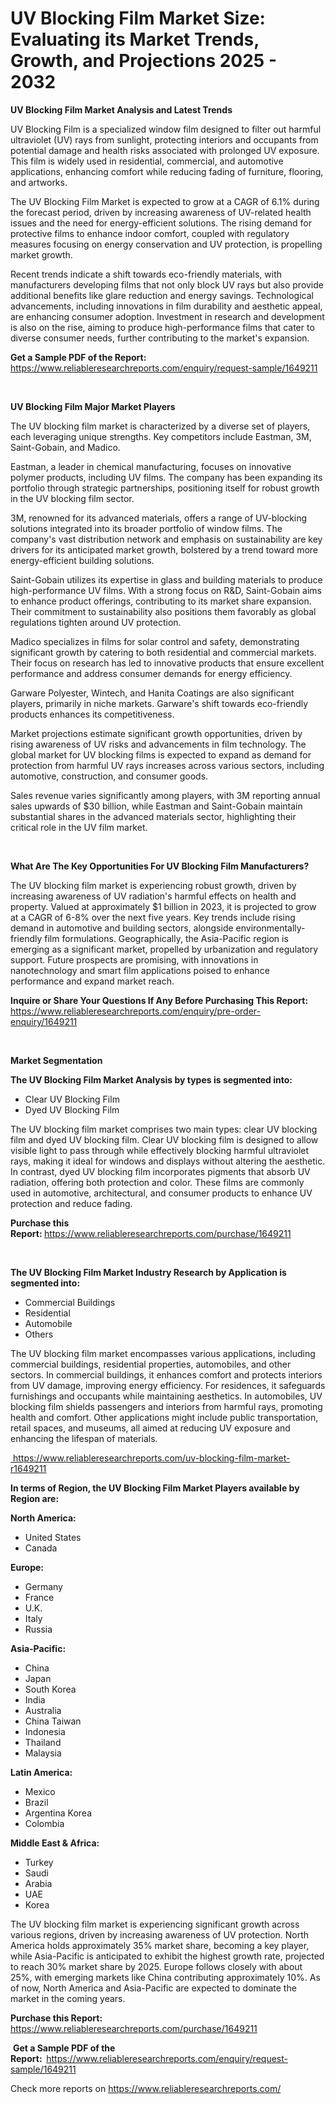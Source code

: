 <p><h1>UV Blocking Film Market Size: Evaluating its Market Trends, Growth, and Projections 2025 - 2032</h1></p><p><strong>UV Blocking Film Market Analysis and Latest Trends</strong></p>
<p><p>UV Blocking Film is a specialized window film designed to filter out harmful ultraviolet (UV) rays from sunlight, protecting interiors and occupants from potential damage and health risks associated with prolonged UV exposure. This film is widely used in residential, commercial, and automotive applications, enhancing comfort while reducing fading of furniture, flooring, and artworks.</p><p>The UV Blocking Film Market is expected to grow at a CAGR of 6.1% during the forecast period, driven by increasing awareness of UV-related health issues and the need for energy-efficient solutions. The rising demand for protective films to enhance indoor comfort, coupled with regulatory measures focusing on energy conservation and UV protection, is propelling market growth. </p><p>Recent trends indicate a shift towards eco-friendly materials, with manufacturers developing films that not only block UV rays but also provide additional benefits like glare reduction and energy savings. Technological advancements, including innovations in film durability and aesthetic appeal, are enhancing consumer adoption. Investment in research and development is also on the rise, aiming to produce high-performance films that cater to diverse consumer needs, further contributing to the market's expansion.</p></p>
<p><strong>Get a Sample PDF of the Report:&nbsp;</strong> <a href="https://www.reliableresearchreports.com/enquiry/request-sample/1649211?utm_campaign=2788&utm_medium=2&utm_source=Github&utm_content=ia&utm_term=01042025&utm_id=uv-blocking-film">https://www.reliableresearchreports.com/enquiry/request-sample/1649211</a></p>
<p>&nbsp;</p>
<p><strong>UV Blocking Film Major Market Players</strong></p>
<p><p>The UV blocking film market is characterized by a diverse set of players, each leveraging unique strengths. Key competitors include Eastman, 3M, Saint-Gobain, and Madico. </p><p>Eastman, a leader in chemical manufacturing, focuses on innovative polymer products, including UV films. The company has been expanding its portfolio through strategic partnerships, positioning itself for robust growth in the UV blocking film sector. </p><p>3M, renowned for its advanced materials, offers a range of UV-blocking solutions integrated into its broader portfolio of window films. The company's vast distribution network and emphasis on sustainability are key drivers for its anticipated market growth, bolstered by a trend toward more energy-efficient building solutions.</p><p>Saint-Gobain utilizes its expertise in glass and building materials to produce high-performance UV films. With a strong focus on R&D, Saint-Gobain aims to enhance product offerings, contributing to its market share expansion. Their commitment to sustainability also positions them favorably as global regulations tighten around UV protection.</p><p>Madico specializes in films for solar control and safety, demonstrating significant growth by catering to both residential and commercial markets. Their focus on research has led to innovative products that ensure excellent performance and address consumer demands for energy efficiency.</p><p>Garware Polyester, Wintech, and Hanita Coatings are also significant players, primarily in niche markets. Garware's shift towards eco-friendly products enhances its competitiveness.</p><p>Market projections estimate significant growth opportunities, driven by rising awareness of UV risks and advancements in film technology. The global market for UV blocking films is expected to expand as demand for protection from harmful UV rays increases across various sectors, including automotive, construction, and consumer goods.</p><p>Sales revenue varies significantly among players, with 3M reporting annual sales upwards of $30 billion, while Eastman and Saint-Gobain maintain substantial shares in the advanced materials sector, highlighting their critical role in the UV film market.</p></p>
<p>&nbsp;</p>
<p><strong>What Are The Key Opportunities For UV Blocking Film Manufacturers?</strong></p>
<p><p>The UV blocking film market is experiencing robust growth, driven by increasing awareness of UV radiation's harmful effects on health and property. Valued at approximately $1 billion in 2023, it is projected to grow at a CAGR of 6-8% over the next five years. Key trends include rising demand in automotive and building sectors, alongside environmentally-friendly film formulations. Geographically, the Asia-Pacific region is emerging as a significant market, propelled by urbanization and regulatory support. Future prospects are promising, with innovations in nanotechnology and smart film applications poised to enhance performance and expand market reach.</p></p>
<p><strong>Inquire or Share Your Questions If Any Before Purchasing This Report:</strong> <a href="https://www.reliableresearchreports.com/enquiry/pre-order-enquiry/1649211?utm_campaign=2788&utm_medium=2&utm_source=Github&utm_content=ia&utm_term=01042025&utm_id=uv-blocking-film">https://www.reliableresearchreports.com/enquiry/pre-order-enquiry/1649211</a></p>
<p>&nbsp;</p>
<p><strong>Market Segmentation</strong></p>
<p><strong>The UV Blocking Film Market Analysis by types is segmented into:</strong></p>
<p><ul><li>Clear UV Blocking Film</li><li>Dyed UV Blocking Film</li></ul></p>
<p><p>The UV blocking film market comprises two main types: clear UV blocking film and dyed UV blocking film. Clear UV blocking film is designed to allow visible light to pass through while effectively blocking harmful ultraviolet rays, making it ideal for windows and displays without altering the aesthetic. In contrast, dyed UV blocking film incorporates pigments that absorb UV radiation, offering both protection and color. These films are commonly used in automotive, architectural, and consumer products to enhance UV protection and reduce fading.</p></p>
<p><strong>Purchase this Report:&nbsp;</strong><a href="https://www.reliableresearchreports.com/purchase/1649211?utm_campaign=2788&utm_medium=2&utm_source=Github&utm_content=ia&utm_term=01042025&utm_id=uv-blocking-film">https://www.reliableresearchreports.com/purchase/1649211</a></p>
<p>&nbsp;</p>
<p><strong>The UV Blocking Film Market Industry Research by Application is segmented into:</strong></p>
<p><ul><li>Commercial Buildings</li><li>Residential</li><li>Automobile</li><li>Others</li></ul></p>
<p><p>The UV blocking film market encompasses various applications, including commercial buildings, residential properties, automobiles, and other sectors. In commercial buildings, it enhances comfort and protects interiors from UV damage, improving energy efficiency. For residences, it safeguards furnishings and occupants while maintaining aesthetics. In automobiles, UV blocking film shields passengers and interiors from harmful rays, promoting health and comfort. Other applications might include public transportation, retail spaces, and museums, all aimed at reducing UV exposure and enhancing the lifespan of materials.</p></p>
<p><a href="https://www.reliableresearchreports.com/uv-blocking-film-market-r1649211?utm_campaign=2788&utm_medium=2&utm_source=Github&utm_content=ia&utm_term=01042025&utm_id=uv-blocking-film">&nbsp;https://www.reliableresearchreports.com/uv-blocking-film-market-r1649211</a></p>
<p><strong>In terms of Region, the UV Blocking Film Market Players available by Region are:</strong></p>
<p>
    <p> <strong> North America: </strong>
        <ul>
            <li>United States</li>
            <li>Canada</li>
        </ul>
        </p> 
    <p> <strong> Europe: </strong>
        <ul>
            <li>Germany</li>
            <li>France</li>
            <li>U.K.</li>
            <li>Italy</li>
            <li>Russia</li>
        </ul>
        </p> 
    <p> <strong> Asia-Pacific: </strong>
        <ul>
            <li>China</li>
            <li>Japan</li>
            <li>South Korea</li>
            <li>India</li>
            <li>Australia</li>
            <li>China Taiwan</li>
            <li>Indonesia</li>
            <li>Thailand</li>
            <li>Malaysia</li>
        </ul>
        </p> 
    <p> <strong> Latin America: </strong>
        <ul>
            <li>Mexico</li>
            <li>Brazil</li>
            <li>Argentina Korea</li>
            <li>Colombia</li>
        </ul>
        </p> 
    <p> <strong> Middle East & Africa: </strong>
        <ul>
            <li>Turkey</li>
            <li>Saudi</li>
            <li>Arabia</li>
            <li>UAE</li>
            <li>Korea</li>
        </ul>
    </p>
    </p>
<p><p>The UV blocking film market is experiencing significant growth across various regions, driven by increasing awareness of UV protection. North America holds approximately 35% market share, becoming a key player, while Asia-Pacific is anticipated to exhibit the highest growth rate, projected to reach 30% market share by 2025. Europe follows closely with about 25%, with emerging markets like China contributing approximately 10%. As of now, North America and Asia-Pacific are expected to dominate the market in the coming years.</p></p>
<p><strong>Purchase this Report: </strong><a href="https://www.reliableresearchreports.com/purchase/1649211?utm_campaign=2788&utm_medium=2&utm_source=Github&utm_content=ia&utm_term=01042025&utm_id=uv-blocking-film">https://www.reliableresearchreports.com/purchase/1649211</a></p>
<p>&nbsp;<strong>Get a Sample PDF of the Report:&nbsp;&nbsp;</strong><a href="https://www.reliableresearchreports.com/enquiry/request-sample/1649211?utm_campaign=2788&utm_medium=2&utm_source=Github&utm_content=ia&utm_term=01042025&utm_id=uv-blocking-film">https://www.reliableresearchreports.com/enquiry/request-sample/1649211</a></p>
<p><strong></strong></p>
<p>Check more reports on <a href="https://www.reliableresearchreports.com/?utm_campaign=2788&utm_medium=2&utm_source=Github&utm_content=ia&utm_term=01042025&utm_id=uv-blocking-film">https://www.reliableresearchreports.com/</a></p>